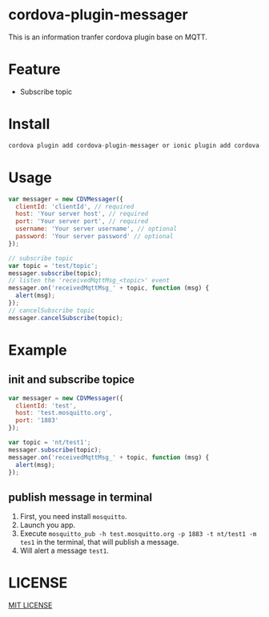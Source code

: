 # cordova-plugin-messager

This is an information tranfer cordova plugin base on MQTT.

# Feature

- Subscribe topic

# Install 

```Javascript
cordova plugin add cordova-plugin-messager or ionic plugin add cordova-plugin-messager
```

# Usage

```Javascript
var messager = new CDVMessager({
  clientId: 'clientId', // required
  host: 'Your server host', // required
  port: 'Your server port', // required
  username: 'Your server username', // optional
  password: 'Your server password' // optional
});

// subscribe topic
var topic = 'test/topic';
messager.subscribe(topic);
// listen the 'receivedMqttMsg_<topic>' event
messager.on('receivedMqttMsg_' + topic, function (msg) {
  alert(msg);
});
// cancelSubscribe topic
messager.cancelSubscribe(topic);
```

# Example

## init and subscribe topice

```Javascript
var messager = new CDVMessager({
  clientId: 'test',
  host: 'test.mosquitto.org',
  port: '1883'
});

var topic = 'nt/test1';
messager.subscribe(topic);
messager.on('receivedMqttMsg_' + topic, function (msg) {
  alert(msg);
});
```

## publish message in terminal

1. First, you need install ```mosquitto```.
2. Launch you app.
3. Execute ```mosquitto_pub -h test.mosquitto.org -p 1883 -t nt/test1 -m tes1``` in the terminal, that will publish a message.
4. Will alert a message ```test1```.

# LICENSE

[MIT LICENSE](http://opensource.org/licenses/MIT)

